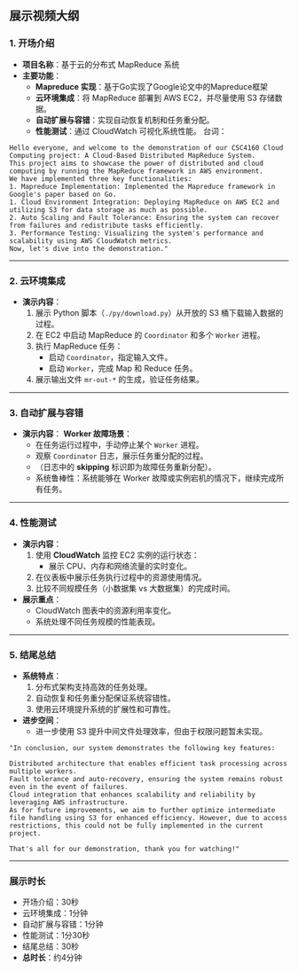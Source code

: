 ## **展示视频大纲**

### **1. 开场介绍**
- **项目名称**：基于云的分布式 MapReduce 系统  
- **主要功能**：
  - **Mapreduce 实现**：基于Go实现了Google论文中的Mapreduce框架
  - **云环境集成**：将 MapReduce 部署到 AWS EC2，并尽量使用 S3 存储数据。
  - **自动扩展与容错**：实现自动恢复机制和任务重分配。
  - **性能测试**：通过 CloudWatch 可视化系统性能。
台词：
```
Hello everyone, and welcome to the demonstration of our CSC4160 Cloud Computing project: A Cloud-Based Distributed MapReduce System.
This project aims to showcase the power of distributed and cloud computing by running the MapReduce framework in AWS environment.
We have implemented three key functionalities:
1. Mapreduce Implementation: Implemented the Mapreduce framework in Google's paper based on Go.
1. Cloud Environment Integration: Deploying MapReduce on AWS EC2 and utilizing S3 for data storage as much as possible.
2. Auto Scaling and Fault Tolerance: Ensuring the system can recover from failures and redistribute tasks efficiently.
3. Performance Testing: Visualizing the system's performance and scalability using AWS CloudWatch metrics.
Now, let's dive into the demonstration."
```
---

### **2. 云环境集成**
- **演示内容**：
  1. 展示 Python 脚本（`./py/download.py`）从开放的 S3 桶下载输入数据的过程。   
  2. 在 EC2 中启动 MapReduce 的 `Coordinator` 和多个 `Worker` 进程。
  3. 执行 MapReduce 任务：
     - 启动 `Coordinator`，指定输入文件。
     - 启动 `Worker`，完成 Map 和 Reduce 任务。
  4. 展示输出文件 `mr-out-*` 的生成，验证任务结果。

---

### **3. 自动扩展与容错**
- **演示内容**：
  **Worker 故障场景**：
     - 在任务运行过程中，手动停止某个 `Worker` 进程。
     - 观察 `Coordinator` 日志，展示任务重分配的过程。
     - （日志中的 **skipping** 标识即为故障任务重新分配）。
     - 系统鲁棒性：系统能够在 Worker 故障或实例宕机的情况下，继续完成所有任务。

---

### **4. 性能测试**
- **演示内容**：
  1. 使用 **CloudWatch** 监控 EC2 实例的运行状态：
     - 展示 CPU、内存和网络流量的实时变化。
  2. 在仪表板中展示任务执行过程中的资源使用情况。
  3. 比较不同规模任务（小数据集 vs 大数据集）的完成时间。
- **展示重点**：
  - CloudWatch 图表中的资源利用率变化。
  - 系统处理不同任务规模的性能表现。

---

### **5. 结尾总结**
- **系统特点**：
  1. 分布式架构支持高效的任务处理。
  2. 自动恢复和任务重分配保证系统容错性。
  3. 使用云环境提升系统的扩展性和可靠性。
- **进步空间**：
  - 进一步使用 S3 提升中间文件处理效率，但由于权限问题暂未实现。

```
"In conclusion, our system demonstrates the following key features:

Distributed architecture that enables efficient task processing across multiple workers.
Fault tolerance and auto-recovery, ensuring the system remains robust even in the event of failures.
Cloud integration that enhances scalability and reliability by leveraging AWS infrastructure.
As for future improvements, we aim to further optimize intermediate file handling using S3 for enhanced efficiency. However, due to access restrictions, this could not be fully implemented in the current project.

That's all for our demonstration, thank you for watching!"
```

---

### **展示时长**
- 开场介绍：30秒  
- 云环境集成：1分钟  
- 自动扩展与容错：1分钟  
- 性能测试：1分30秒  
- 结尾总结：30秒  
- **总时长**：约4分钟
